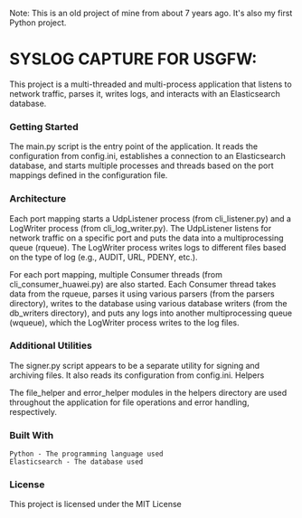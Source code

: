 Note: This is an old project of mine from about 7 years ago. It's also my first Python project.

# SYSLOG CAPTURE FOR USGFW:

This project is a multi-threaded and multi-process application that listens to network traffic, parses it, writes logs, and interacts with an Elasticsearch database.

### Getting Started

The main.py script is the entry point of the application. It reads the configuration from config.ini, establishes a connection to an Elasticsearch database, and starts multiple processes and threads based on the port mappings defined in the configuration file.

### Architecture

Each port mapping starts a UdpListener process (from cli_listener.py) and a LogWriter process (from cli_log_writer.py). The UdpListener listens for network traffic on a specific port and puts the data into a multiprocessing queue (rqueue). The LogWriter process writes logs to different files based on the type of log (e.g., AUDIT, URL, PDENY, etc.).

For each port mapping, multiple Consumer threads (from cli_consumer_huawei.py) are also started. Each Consumer thread takes data from the rqueue, parses it using various parsers (from the parsers directory), writes to the database using various database writers (from the db_writers directory), and puts any logs into another multiprocessing queue (wqueue), which the LogWriter process writes to the log files.

### Additional Utilities

The signer.py script appears to be a separate utility for signing and archiving files. It also reads its configuration from config.ini.
Helpers

The file_helper and error_helper modules in the helpers directory are used throughout the application for file operations and error handling, respectively.

### Built With

    Python - The programming language used
    Elasticsearch - The database used

### License

This project is licensed under the MIT License
